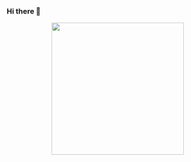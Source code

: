### Hi there 👋
<div id="header" align="center">
 <img src="https://media.giphy.com/media/v1.Y2lkPTc5MGI3NjExOTNjMTAwODc4ODExZjQzMzI2NjUyNzc1ZWFiYTZhYmE4MTAyYzEzMiZjdD1n/u2pmTWUi0MXjyrMaVj/giphy.gif" width="300" />

</div>  
<!--
**Nixx342/Nixx342** is a ✨ _special_ ✨ repository because its `README.md` (this file) appears on your GitHub profile.

Here are some ideas to get you started:

- 🔭 I’m currently working on ...
- 🌱 I’m currently learning ...
- 👯 I’m looking to collaborate on ...
- 🤔 I’m looking for help with ...
- 💬 Ask me about ...
- 📫 How to reach me: ...
- 😄 Pronouns: ...
- ⚡ Fun fact: ...
-->

